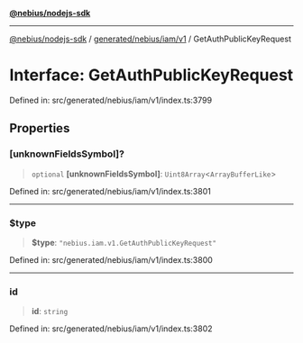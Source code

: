 [**@nebius/nodejs-sdk**](../../../../../README.md)

***

[@nebius/nodejs-sdk](../../../../../README.md) / [generated/nebius/iam/v1](../README.md) / GetAuthPublicKeyRequest

# Interface: GetAuthPublicKeyRequest

Defined in: src/generated/nebius/iam/v1/index.ts:3799

## Properties

### \[unknownFieldsSymbol\]?

> `optional` **\[unknownFieldsSymbol\]**: `Uint8Array`\<`ArrayBufferLike`\>

Defined in: src/generated/nebius/iam/v1/index.ts:3801

***

### $type

> **$type**: `"nebius.iam.v1.GetAuthPublicKeyRequest"`

Defined in: src/generated/nebius/iam/v1/index.ts:3800

***

### id

> **id**: `string`

Defined in: src/generated/nebius/iam/v1/index.ts:3802
